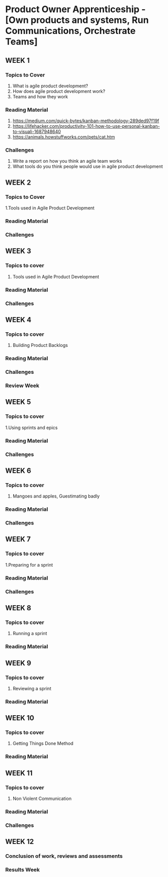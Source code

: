 # Product Owner Apprenticeship -  [Own products and systems, Run Communications, Orchestrate Teams]

## WEEK 1

### Topics to Cover 
1. What is agile product development?
2. How does agile product development work?
3. Teams and how they work 

### Reading Material
1. https://medium.com/quick-bytes/kanban-methodology-289ded97f19f
2. https://lifehacker.com/productivity-101-how-to-use-personal-kanban-to-visuali-1687948640
3. https://animals.howstuffworks.com/pets/cat.htm

### Challenges
1. Write a report on how you think an agile team works
2. What tools do you think people would use in agile product development 

## WEEK 2

### Topics to Cover 
1.Tools used in Agile Product Development

### Reading Material

### Challenges 

## WEEK 3 

### Topics to cover 
1. Tools used in Agile Product Development 

### Reading Material 

### Challenges

## WEEK 4 

### Topics to cover 
1. Building Product Backlogs

### Reading Material 

### Challenges

### Review Week

## WEEK 5 

### Topics to cover 
1.Using sprints and epics

### Reading Material

### Challenges 

## WEEK 6 

### Topics to cover 
1. Mangoes and apples, Guestimating badly 

### Reading Material

### Challenges

## WEEK 7 

### Topics to cover
1.Preparing for a sprint

### Reading Material 

### Challenges 

## WEEK 8   

### Topics to cover 
1. Running a sprint

### Reading Material

## WEEK 9   

### Topics to cover 
1. Reviewing a sprint 

### Reading Material

## WEEK 10   

### Topics to cover 
1. Getting Things Done Method

### Reading Material

## WEEK 11   

### Topics to cover 
1. Non Violent Communication 

### Reading Material

### Challenges 

## WEEK 12

### Conclusion of work, reviews and assessments 

### Results Week 
